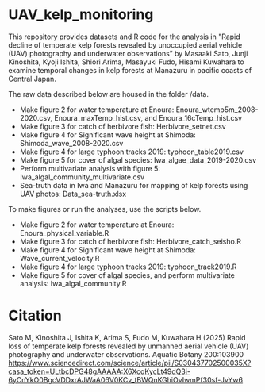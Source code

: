 # UAV_kelp_monitoring
This repository provides datasets and R code for the analysis in "Rapid decline of temperate kelp forests revealed by unoccupied aerial vehicle (UAV) photography and underwater observations” by Masaaki Sato, Junji Kinoshita, Kyoji Ishita, Shiori Arima, Masayuki Fudo, Hisami Kuwahara to examine temporal changes in kelp forests at Manazuru in pacific coasts of Central Japan.  

The raw data described below are housed in the folder /data.

- Make figure 2 for water temperature at Enoura: Enoura_wtemp5m_2008-2020.csv, Enoura_maxTemp_hist.csv, and Enoura_16cTemp_hist.csv
- Make figure 3 for catch of herbivore fish: Herbivore_setnet.csv
- Make figure 4 for Significant wave height at Shimoda: Shimoda_wave_2008-2020.csv
- Make figure 4 for large typhoon tracks 2019: typhoon_table2019.csv
- Make figure 5 for cover of algal species: Iwa_algae_data_2019-2020.csv
- Perform multivariate analysis with figure 5: Iwa_algal_community_multivariate.csv
- Sea-truth data in Iwa and Manazuru for mapping of kelp forests using UAV photos: Data_sea-truth.xlsx


To make figures or run the analyses, use the scripts below. 

- Make figure 2 for water temperature at Enoura: Enoura_physical_variable.R
- Make figure 3 for catch of herbivore fish: Herbivore_catch_seisho.R
- Make figure 4 for Significant wave height at Shimoda: Wave_current_velocity.R
- Make figure 4 for large typhoon tracks 2019: typhoon_track2019.R
- Make figure 5 for cover of algal species, and perform multivariate analysis: Iwa_algal_community.R

# Citation
Sato M, Kinoshita J, Ishita K, Arima S, Fudo M, Kuwahara H (2025) Rapid loss of temperate kelp forests revealed by unmanned aerial vehicle (UAV) photography and underwater observations. Aquatic Botany 200:103900
https://www.sciencedirect.com/science/article/pii/S030437702500035X?casa_token=ULtbcDPG48gAAAAA:X6XcqKycLt49dQ3i-6yCnYkO0BgcVDDxrAJWaA06V0KCv_tBWQnKGhiOvIwmPf30sf-JvYw6
